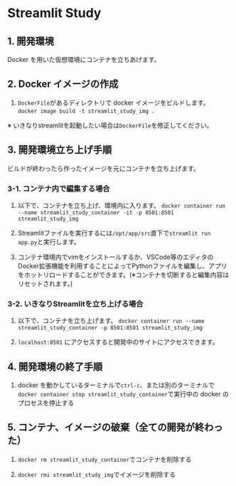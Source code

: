 # Streamlit Study

## 1. 開発環境

Docker を用いた仮想環境にコンテナを立ちあげます。

## 2. Docker イメージの作成

1. `DockerFile`があるディレクトリで docker イメージをビルドします。<br>
   `docker image build -t streamlit_study_img .`

※ いきなりstreamlitを起動したい場合は`DockerFile`を修正してください。

## 3. 開発環境立ち上げ手順
ビルドが終わったら作ったイメージを元にコンテナを立ち上げます。<br>
### 3-1. コンテナ内で編集する場合
1. 以下で、コンテナを立ち上げ、環境内に入ります。
   `docker container run --name streamlit_study_container -it -p 8501:8501 streamlit_study_img`

2. Streamlitファイルを実行するには`/opt/app/src`直下で`streamlit run app.py`と実行します。

3. コンテナ環境内でvimをインストールするか、VSCode等のエディタのDocker拡張機能を利用することによってPythonファイルを編集し、アプリをホットリロードすることができます。(※コンテナを切断すると編集内容はリセットされます。)

### 3-2. いきなりStreamlitを立ち上げる場合
1. 以下で、コンテナを立ち上げます。
   `docker container run --name streamlit_study_container -p 8501:8501 streamlit_study_img`

2. `localhost:8501` にアクセスすると開発中のサイトにアクセスできます。

## 4. 開発環境の終了手順

1. docker を動かしているターミナルで`ctrl-c`、または別のターミナルで`docker container stop streamlit_study_container`で実行中の docker のプロセスを停止する

## 5. コンテナ、イメージの破棄（全ての開発が終わった）

1. `docker rm streamlit_study_container`でコンテナを削除する

2. `docker rmi streamlit_study_img`でイメージを削除する
